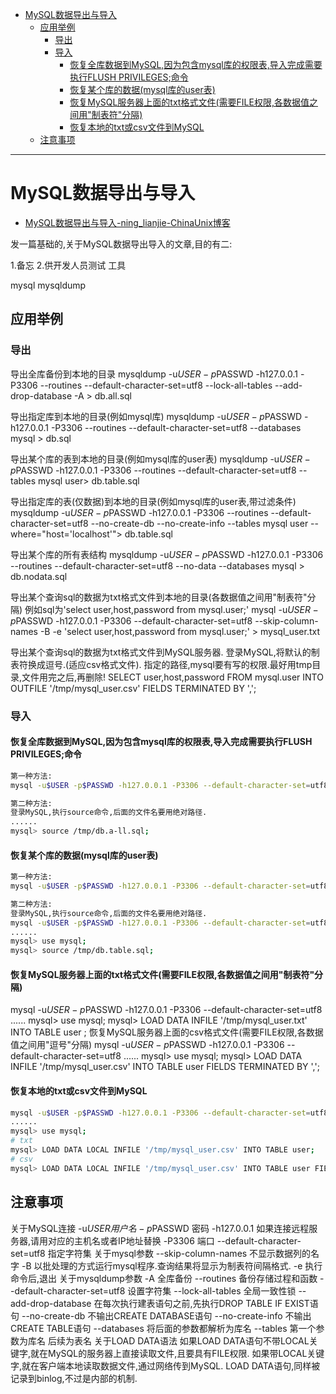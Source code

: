 
<!-- @import "[TOC]" {cmd="toc" depthFrom=1 depthTo=6 orderedList=false} -->
<!-- code_chunk_output -->

* [MySQL数据导出与导入](#mysql数据导出与导入)
	* [应用举例](#应用举例)
		* [导出](#导出)
		* [导入](#导入)
			* [恢复全库数据到MySQL,因为包含mysql库的权限表,导入完成需要执行FLUSH PRIVILEGES;命令](#恢复全库数据到mysql因为包含mysql库的权限表导入完成需要执行flush-privileges命令)
			* [恢复某个库的数据(mysql库的user表)](#恢复某个库的数据mysql库的user表)
			* [恢复MySQL服务器上面的txt格式文件(需要FILE权限,各数据值之间用"制表符"分隔)](#恢复mysql服务器上面的txt格式文件需要file权限各数据值之间用制表符分隔)
			* [恢复本地的txt或csv文件到MySQL](#恢复本地的txt或csv文件到mysql)
	* [注意事项](#注意事项)

<!-- /code_chunk_output -->
---

# MySQL数据导出与导入

* [MySQL数据导出与导入-ning_lianjie-ChinaUnix博客 ](http://blog.chinaunix.net/uid-16844903-id-3411118.html)



发一篇基础的,关于MySQL数据导出导入的文章,目的有二:

1.备忘
2.供开发人员测试
工具

mysql
mysqldump

## 应用举例

### 导出
导出全库备份到本地的目录
mysqldump -u$USER -p$PASSWD -h127.0.0.1 -P3306 --routines --default-character-set=utf8 --lock-all-tables --add-drop-database -A > db.all.sql

导出指定库到本地的目录(例如mysql库)
mysqldump -u$USER -p$PASSWD -h127.0.0.1 -P3306 --routines --default-character-set=utf8 --databases mysql > db.sql

导出某个库的表到本地的目录(例如mysql库的user表)
mysqldump -u$USER -p$PASSWD -h127.0.0.1 -P3306 --routines --default-character-set=utf8 --tables mysql user> db.table.sql

导出指定库的表(仅数据)到本地的目录(例如mysql库的user表,带过滤条件)
mysqldump -u$USER -p$PASSWD -h127.0.0.1 -P3306 --routines --default-character-set=utf8 --no-create-db --no-create-info --tables mysql user --where="host='localhost'"> db.table.sql

导出某个库的所有表结构
mysqldump -u$USER -p$PASSWD -h127.0.0.1 -P3306 --routines --default-character-set=utf8 --no-data --databases mysql > db.nodata.sql

导出某个查询sql的数据为txt格式文件到本地的目录(各数据值之间用"制表符"分隔)
例如sql为'select user,host,password from mysql.user;'
mysql -u$USER -p$PASSWD -h127.0.0.1 -P3306 --default-character-set=utf8 --skip-column-names -B -e 'select user,host,password from mysql.user;' > mysql_user.txt

导出某个查询sql的数据为txt格式文件到MySQL服务器.
登录MySQL,将默认的制表符换成逗号.(适应csv格式文件).
指定的路径,mysql要有写的权限.最好用tmp目录,文件用完之后,再删除!
SELECT user,host,password FROM mysql.user INTO OUTFILE '/tmp/mysql_user.csv' FIELDS TERMINATED BY ',';

### 导入

#### 恢复全库数据到MySQL,因为包含mysql库的权限表,导入完成需要执行FLUSH PRIVILEGES;命令
```sh
第一种方法:
mysql -u$USER -p$PASSWD -h127.0.0.1 -P3306 --default-character-set=utf8 < db.all.sql

第二种方法:
登录MySQL,执行source命令,后面的文件名要用绝对路径.
......
mysql> source /tmp/db.a-ll.sql;
```

#### 恢复某个库的数据(mysql库的user表)
```sh
第一种方法:
mysql -u$USER -p$PASSWD -h127.0.0.1 -P3306 --default-character-set=utf8 mysql < db.table.sql

第二种方法:
登录MySQL,执行source命令,后面的文件名要用绝对路径.
mysql -u$USER -p$PASSWD -h127.0.0.1 -P3306 --default-character-set=utf8
......
mysql> use mysql;
mysql> source /tmp/db.table.sql;
```

#### 恢复MySQL服务器上面的txt格式文件(需要FILE权限,各数据值之间用"制表符"分隔)
mysql -u$USER -p$PASSWD -h127.0.0.1 -P3306 --default-character-set=utf8
......
mysql> use mysql;
mysql> LOAD DATA INFILE '/tmp/mysql_user.txt' INTO TABLE user ;
恢复MySQL服务器上面的csv格式文件(需要FILE权限,各数据值之间用"逗号"分隔)
mysql -u$USER -p$PASSWD -h127.0.0.1 -P3306 --default-character-set=utf8
......
mysql> use mysql;
mysql> LOAD DATA INFILE '/tmp/mysql_user.csv' INTO TABLE user FIELDS TERMINATED BY ',';

#### 恢复本地的txt或csv文件到MySQL
```sh
mysql -u$USER -p$PASSWD -h127.0.0.1 -P3306 --default-character-set=utf8
......
mysql> use mysql;
# txt
mysql> LOAD DATA LOCAL INFILE '/tmp/mysql_user.csv' INTO TABLE user;
# csv
mysql> LOAD DATA LOCAL INFILE '/tmp/mysql_user.csv' INTO TABLE user FIELDS TERMINATED BY ',';
```
## 注意事项

关于MySQL连接
-u$USER 用户名
-p$PASSWD 密码
-h127.0.0.1 如果连接远程服务器,请用对应的主机名或者IP地址替换
-P3306 端口
--default-character-set=utf8 指定字符集
关于mysql参数
--skip-column-names 不显示数据列的名字
-B 以批处理的方式运行mysql程序.查询结果将显示为制表符间隔格式.
-e 执行命令后,退出
关于mysqldump参数
-A 全库备份
--routines 备份存储过程和函数
--default-character-set=utf8 设置字符集
--lock-all-tables 全局一致性锁
--add-drop-database 在每次执行建表语句之前,先执行DROP TABLE IF EXIST语句
--no-create-db 不输出CREATE DATABASE语句
--no-create-info 不输出CREATE TABLE语句
--databases 将后面的参数都解析为库名
--tables 第一个参数为库名 后续为表名
关于LOAD DATA语法
如果LOAD DATA语句不带LOCAL关键字,就在MySQL的服务器上直接读取文件,且要具有FILE权限.
如果带LOCAL关键字,就在客户端本地读取数据文件,通过网络传到MySQL.
LOAD DATA语句,同样被记录到binlog,不过是内部的机制.

